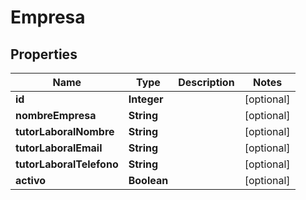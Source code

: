 

# Empresa


## Properties

| Name | Type | Description | Notes |
|------------ | ------------- | ------------- | -------------|
|**id** | **Integer** |  |  [optional] |
|**nombreEmpresa** | **String** |  |  [optional] |
|**tutorLaboralNombre** | **String** |  |  [optional] |
|**tutorLaboralEmail** | **String** |  |  [optional] |
|**tutorLaboralTelefono** | **String** |  |  [optional] |
|**activo** | **Boolean** |  |  [optional] |



